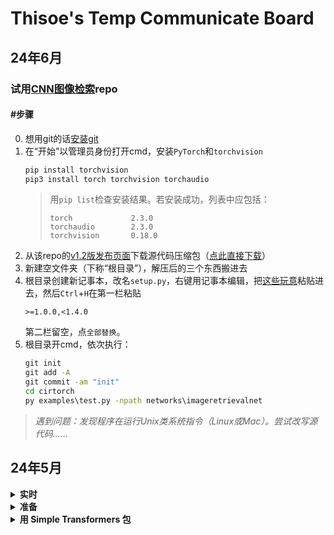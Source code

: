 # Thisoe's Temp Communicate Board

## 24年6月
### 试用[CNN图像检索](https://github.com/filipradenovic/cnnimageretrieval-pytorch/tree/master)repo
#### \#步骤
0. 想用git的话[安装git](https://gitforwindows.org/)
1. 在“开始”以管理员身份打开cmd，安装`PyTorch`和`torchvision`
   ```bat
   pip install torchvision
   pip3 install torch torchvision torchaudio
   ```
   > 用`pip list`检查安装结果。若安装成功，列表中应包括：
   > ```
   > torch             2.3.0
   > torchaudio        2.3.0
   > torchvision       0.18.0
   > ```
2. 从该repo的[v1.2版发布页面](https://github.com/filipradenovic/cnnimageretrieval-pytorch/releases/tag/v1.2)下载源代码压缩包（[点此直接下载](https://github.com/filipradenovic/cnnimageretrieval-pytorch/archive/refs/tags/v1.2.zip)）
3. 新建空文件夹（下称“根目录”），解压后的三个东西搬进去
4. 根目录创建新记事本，改名`setup.py`，右键用记事本编辑，把[这些玩意](https://github.com/filipradenovic/cnnimageretrieval-pytorch/blob/master/setup.py)粘贴进去，然后`Ctrl`+`H`在第一栏粘贴
   ```
   >=1.0.0,<1.4.0
   ```
   第二栏留空，点`全部替换`。
5. 根目录开cmd，依次执行：
   ```bat
   git init
   git add -A
   git commit -am "init"
   cd cirtorch
   py examples\test.py -npath networks\imageretrievalnet
   ```

> _遇到问题：发现程序在运行Unix类系统指令（Linux或Mac）。尝试改写源代码……_
> 



## 24年5月
<details><summary><b>实时</b></summary><br/>
[油管教程](https://www.youtube.com/watch?v=2S1dgHpqCdk&list=PLhhyoLH6IjfxeoooqP9rhU3HJIAVAJ3Vz&index=1)

[pip 安装程序源](https://bootstrap.pypa.io/get-pip.py)
(Ctrl+S保存文件，在文件管理器的地址栏写cmd，使用指令`py get-pip.py`)
<hr>
</details>

<details><summary><b>准备</b></summary><br/>
1. 下载 [Anaconda](https://www.anaconda.com/download/success)
2. 下载 [PyCharm IDE](https://www.jetbrains.com/pycharm/download/?section=windows)
3. [Python 官网](https://www.python.org/downloads/)安装 Python （PowerShell检查：`py --version`）
4. 安装 pip （PowerShell检查：`pip3 -V`）
5. PowerShell 安装 PyTorch: `pip3 install torch torchvision torchaudio` （）
6. 后台开个小抄 [CONDA CHEAT SHEET](https://docs.conda.io/projects/conda/en/4.6.0/_downloads/52a95608c49671267e40c689e0bc00ca/conda-cheatsheet.pdf)
<hr>
</details>

<details><summary><b>用 Simple Transformers 包</b></summary><br/>
> [教程](https://youtu.be/u--UVvH-LIQ)
> 
> GitHub: [Simple Transformers](https://github.com/ThilinaRajapakse/simpletransformers)

1. 安装 [simpletransformers](https://simpletransformers.ai/docs/installation/)

https://simpletransformers.ai/docs/installation/
<hr>
</details>
